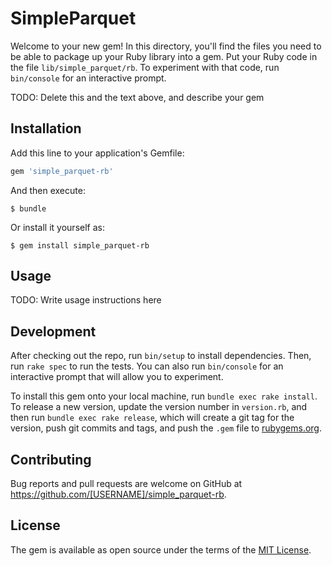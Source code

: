 # SimpleParquet

Welcome to your new gem! In this directory, you'll find the files you need to be able to package up your Ruby library into a gem. Put your Ruby code in the file `lib/simple_parquet/rb`. To experiment with that code, run `bin/console` for an interactive prompt.

TODO: Delete this and the text above, and describe your gem

## Installation

Add this line to your application's Gemfile:

```ruby
gem 'simple_parquet-rb'
```

And then execute:

    $ bundle

Or install it yourself as:

    $ gem install simple_parquet-rb

## Usage

TODO: Write usage instructions here

## Development

After checking out the repo, run `bin/setup` to install dependencies. Then, run `rake spec` to run the tests. You can also run `bin/console` for an interactive prompt that will allow you to experiment.

To install this gem onto your local machine, run `bundle exec rake install`. To release a new version, update the version number in `version.rb`, and then run `bundle exec rake release`, which will create a git tag for the version, push git commits and tags, and push the `.gem` file to [rubygems.org](https://rubygems.org).

## Contributing

Bug reports and pull requests are welcome on GitHub at https://github.com/[USERNAME]/simple_parquet-rb.

## License

The gem is available as open source under the terms of the [MIT License](https://opensource.org/licenses/MIT).

